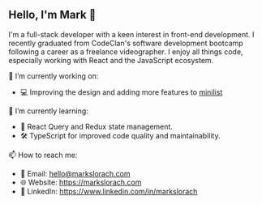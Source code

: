 ## Hello, I'm Mark 👋

I'm a full-stack developer with a keen interest in front-end development. I recently graduated from CodeClan's software development bootcamp following a career as a freelance videographer. I enjoy all things code, especially working with React and the JavaScript ecosystem.

🔭 I’m currently working on: 
  - 💻 Improving the design and adding more features to [minilist](https://github.com/markslorach/minilist.git)

🌱 I’m currently learning: 
  - 🧠 React Query and Redux state management.
  - 🛠️ TypeScript for improved code quality and maintainability.

📫 How to reach me:
  - 📧 Email: hello@markslorach.com
  - 🌐 Website: https://markslorach.com
  - 💼 LinkedIn: https://www.linkedin.com/in/markslorach
